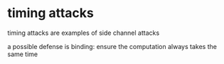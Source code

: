 # timing attacks

timing attacks are examples of side channel attacks

a possible defense is binding: ensure the computation always takes the same time
